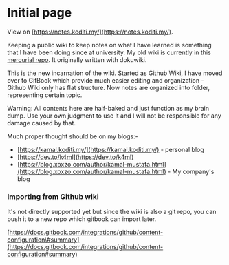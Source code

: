 # Initial page

View on [https://notes.koditi.my/](https://notes.koditi.my/).

Keeping a public wiki to keep notes on what I have learned is something that I have been doing since at university. My old wiki is currently in this [mercurial repo](https://hg.sr.ht/~k4ml/k4ml_wiki/browse). It originally written with dokuwiki.

This is the new incarnation of the wiki. Started as Github Wiki, I have moved over to GitBook which provide much easier editing and organization - Github Wiki only has flat structure. Now notes are organized into folder, representing certain topic.

Warning: All contents here are half-baked and just function as my brain dump. Use your own judgment to use it and I will not be responsible for any damage caused by that.

Much proper thought should be on my blogs:-

* [https://kamal.koditi.my/](https://kamal.koditi.my/) - personal blog
* [https://dev.to/k4ml](https://dev.to/k4ml)
* [https://blog.xoxzo.com/author/kamal-mustafa.html](https://blog.xoxzo.com/author/kamal-mustafa.html) - My company's blog

### Importing from Github wiki

It's not directly supported yet but since the wiki is also a git repo, you can push it to a new repo which gitbook can import later.

[https://docs.gitbook.com/integrations/github/content-configuration\#summary](https://docs.gitbook.com/integrations/github/content-configuration#summary)

